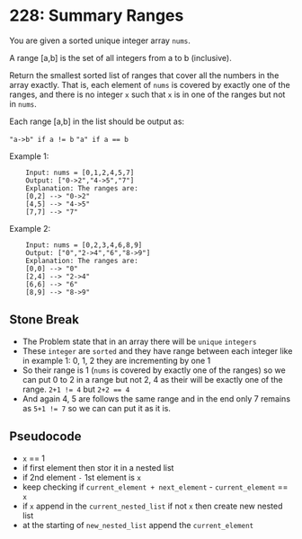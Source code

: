 # 228: Summary Ranges

You are given a sorted unique integer array `nums`.

A range [a,b] is the set of all integers from a to b (inclusive).

Return the smallest sorted list of ranges that cover all the numbers in the array exactly. That is, each element of `nums` is covered by exactly one of the ranges, and there is no integer `x` such that `x` is in one of the ranges but not in `nums`.

Each range [a,b] in the list should be output as:

`"a->b" if a != b`
`"a" if a == b`

Example 1:

```
    Input: nums = [0,1,2,4,5,7]
    Output: ["0->2","4->5","7"]
    Explanation: The ranges are:
    [0,2] --> "0->2"
    [4,5] --> "4->5"
    [7,7] --> "7"
```

Example 2:

```
    Input: nums = [0,2,3,4,6,8,9]
    Output: ["0","2->4","6","8->9"]
    Explanation: The ranges are:
    [0,0] --> "0"
    [2,4] --> "2->4"
    [6,6] --> "6"
    [8,9] --> "8->9"
```

## Stone Break

- The Problem state that in an array there will be `unique` `integers`
- These `integer` are `sorted` and they have range between each integer like in example 1: 0, 1, 2 they are incrementing by one 1
- So their range is 1 (`nums` is covered by exactly one of the ranges) so we can put 0 to 2 in a range but not 2, 4 as their will be exactly one of the range. `2+1 != 4` but `2+2 == 4`
- And again 4, 5 are follows the same range and in the end only 7 remains as `5+1 != 7` so we can can put it as it is.

## Pseudocode

- `x` == 1
- if first element then stor it in a nested list
- if 2nd element `-` 1st element is `x`
- keep checking if `current_element + next_element` - `current_element` == `x`
- if `x` append in the `current_nested_list` if not `x` then create new nested list
- at the starting of `new_nested_list` append the `current_element`